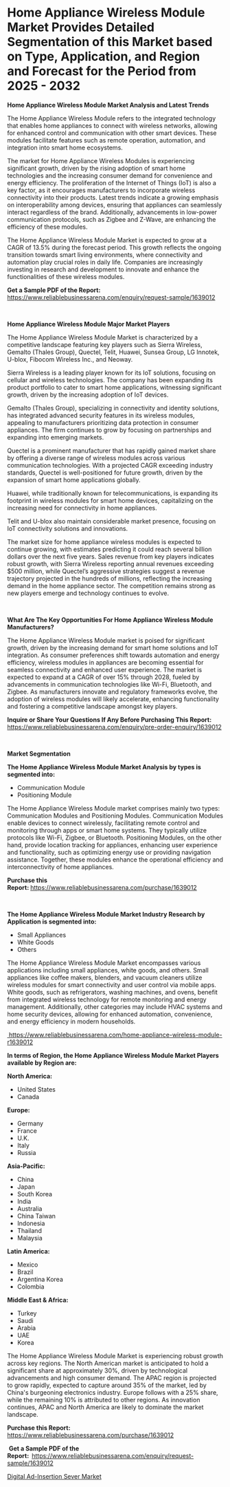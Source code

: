 <p><h1>Home Appliance Wireless Module Market Provides Detailed Segmentation of this Market based on Type, Application, and Region and Forecast for the Period from 2025 - 2032</h1></p><p><strong>Home Appliance Wireless Module Market Analysis and Latest Trends</strong></p>
<p><p>The Home Appliance Wireless Module refers to the integrated technology that enables home appliances to connect with wireless networks, allowing for enhanced control and communication with other smart devices. These modules facilitate features such as remote operation, automation, and integration into smart home ecosystems.</p><p>The market for Home Appliance Wireless Modules is experiencing significant growth, driven by the rising adoption of smart home technologies and the increasing consumer demand for convenience and energy efficiency. The proliferation of the Internet of Things (IoT) is also a key factor, as it encourages manufacturers to incorporate wireless connectivity into their products. Latest trends indicate a growing emphasis on interoperability among devices, ensuring that appliances can seamlessly interact regardless of the brand. Additionally, advancements in low-power communication protocols, such as Zigbee and Z-Wave, are enhancing the efficiency of these modules.</p><p>The Home Appliance Wireless Module Market is expected to grow at a CAGR of 13.5% during the forecast period. This growth reflects the ongoing transition towards smart living environments, where connectivity and automation play crucial roles in daily life. Companies are increasingly investing in research and development to innovate and enhance the functionalities of these wireless modules.</p></p>
<p><strong>Get a Sample PDF of the Report:&nbsp;</strong> <a href="https://www.reliablebusinessarena.com/enquiry/request-sample/1639012?utm_campaign=2488&utm_medium=2&utm_source=Github&utm_content=ia&utm_term=23032025&utm_id=home-appliance-wireless-module">https://www.reliablebusinessarena.com/enquiry/request-sample/1639012</a></p>
<p>&nbsp;</p>
<p><strong>Home Appliance Wireless Module Major Market Players</strong></p>
<p><p>The Home Appliance Wireless Module Market is characterized by a competitive landscape featuring key players such as Sierra Wireless, Gemalto (Thales Group), Quectel, Telit, Huawei, Sunsea Group, LG Innotek, U-blox, Fibocom Wireless Inc., and Neoway. </p><p>Sierra Wireless is a leading player known for its IoT solutions, focusing on cellular and wireless technologies. The company has been expanding its product portfolio to cater to smart home applications, witnessing significant growth, driven by the increasing adoption of IoT devices. </p><p>Gemalto (Thales Group), specializing in connectivity and identity solutions, has integrated advanced security features in its wireless modules, appealing to manufacturers prioritizing data protection in consumer appliances. The firm continues to grow by focusing on partnerships and expanding into emerging markets.</p><p>Quectel is a prominent manufacturer that has rapidly gained market share by offering a diverse range of wireless modules across various communication technologies. With a projected CAGR exceeding industry standards, Quectel is well-positioned for future growth, driven by the expansion of smart home applications globally.</p><p>Huawei, while traditionally known for telecommunications, is expanding its footprint in wireless modules for smart home devices, capitalizing on the increasing need for connectivity in home appliances. </p><p>Telit and U-blox also maintain considerable market presence, focusing on IoT connectivity solutions and innovations.</p><p>The market size for home appliance wireless modules is expected to continue growing, with estimates predicting it could reach several billion dollars over the next five years. Sales revenue from key players indicates robust growth, with Sierra Wireless reporting annual revenues exceeding $500 million, while Quectel’s aggressive strategies suggest a revenue trajectory projected in the hundreds of millions, reflecting the increasing demand in the home appliance sector. The competition remains strong as new players emerge and technology continues to evolve.</p></p>
<p>&nbsp;</p>
<p><strong>What Are The Key Opportunities For Home Appliance Wireless Module Manufacturers?</strong></p>
<p><p>The Home Appliance Wireless Module market is poised for significant growth, driven by the increasing demand for smart home solutions and IoT integration. As consumer preferences shift towards automation and energy efficiency, wireless modules in appliances are becoming essential for seamless connectivity and enhanced user experience. The market is expected to expand at a CAGR of over 15% through 2028, fueled by advancements in communication technologies like Wi-Fi, Bluetooth, and Zigbee. As manufacturers innovate and regulatory frameworks evolve, the adoption of wireless modules will likely accelerate, enhancing functionality and fostering a competitive landscape amongst key players.</p></p>
<p><strong>Inquire or Share Your Questions If Any Before Purchasing This Report:</strong> <a href="https://www.reliablebusinessarena.com/enquiry/pre-order-enquiry/1639012?utm_campaign=2488&utm_medium=2&utm_source=Github&utm_content=ia&utm_term=23032025&utm_id=home-appliance-wireless-module">https://www.reliablebusinessarena.com/enquiry/pre-order-enquiry/1639012</a></p>
<p>&nbsp;</p>
<p><strong>Market Segmentation</strong></p>
<p><strong>The Home Appliance Wireless Module Market Analysis by types is segmented into:</strong></p>
<p><ul><li>Communication Module</li><li>Positioning Module</li></ul></p>
<p><p>The Home Appliance Wireless Module market comprises mainly two types: Communication Modules and Positioning Modules. Communication Modules enable devices to connect wirelessly, facilitating remote control and monitoring through apps or smart home systems. They typically utilize protocols like Wi-Fi, Zigbee, or Bluetooth. Positioning Modules, on the other hand, provide location tracking for appliances, enhancing user experience and functionality, such as optimizing energy use or providing navigation assistance. Together, these modules enhance the operational efficiency and interconnectivity of home appliances.</p></p>
<p><strong>Purchase this Report:&nbsp;</strong><a href="https://www.reliablebusinessarena.com/purchase/1639012?utm_campaign=2488&utm_medium=2&utm_source=Github&utm_content=ia&utm_term=23032025&utm_id=home-appliance-wireless-module">https://www.reliablebusinessarena.com/purchase/1639012</a></p>
<p>&nbsp;</p>
<p><strong>The Home Appliance Wireless Module Market Industry Research by Application is segmented into:</strong></p>
<p><ul><li>Small Appliances</li><li>White Goods</li><li>Others</li></ul></p>
<p><p>The Home Appliance Wireless Module Market encompasses various applications including small appliances, white goods, and others. Small appliances like coffee makers, blenders, and vacuum cleaners utilize wireless modules for smart connectivity and user control via mobile apps. White goods, such as refrigerators, washing machines, and ovens, benefit from integrated wireless technology for remote monitoring and energy management. Additionally, other categories may include HVAC systems and home security devices, allowing for enhanced automation, convenience, and energy efficiency in modern households.</p></p>
<p><a href="https://www.reliablebusinessarena.com/home-appliance-wireless-module-r1639012?utm_campaign=2488&utm_medium=2&utm_source=Github&utm_content=ia&utm_term=23032025&utm_id=home-appliance-wireless-module">&nbsp;https://www.reliablebusinessarena.com/home-appliance-wireless-module-r1639012</a></p>
<p><strong>In terms of Region, the Home Appliance Wireless Module Market Players available by Region are:</strong></p>
<p>
    <p> <strong> North America: </strong>
        <ul>
            <li>United States</li>
            <li>Canada</li>
        </ul>
        </p> 
    <p> <strong> Europe: </strong>
        <ul>
            <li>Germany</li>
            <li>France</li>
            <li>U.K.</li>
            <li>Italy</li>
            <li>Russia</li>
        </ul>
        </p> 
    <p> <strong> Asia-Pacific: </strong>
        <ul>
            <li>China</li>
            <li>Japan</li>
            <li>South Korea</li>
            <li>India</li>
            <li>Australia</li>
            <li>China Taiwan</li>
            <li>Indonesia</li>
            <li>Thailand</li>
            <li>Malaysia</li>
        </ul>
        </p> 
    <p> <strong> Latin America: </strong>
        <ul>
            <li>Mexico</li>
            <li>Brazil</li>
            <li>Argentina Korea</li>
            <li>Colombia</li>
        </ul>
        </p> 
    <p> <strong> Middle East & Africa: </strong>
        <ul>
            <li>Turkey</li>
            <li>Saudi</li>
            <li>Arabia</li>
            <li>UAE</li>
            <li>Korea</li>
        </ul>
    </p>
    </p>
<p><p>The Home Appliance Wireless Module Market is experiencing robust growth across key regions. The North American market is anticipated to hold a significant share at approximately 30%, driven by technological advancements and high consumer demand. The APAC region is projected to grow rapidly, expected to capture around 35% of the market, led by China's burgeoning electronics industry. Europe follows with a 25% share, while the remaining 10% is attributed to other regions. As innovation continues, APAC and North America are likely to dominate the market landscape.</p></p>
<p><strong>Purchase this Report: </strong><a href="https://www.reliablebusinessarena.com/purchase/1639012?utm_campaign=2488&utm_medium=2&utm_source=Github&utm_content=ia&utm_term=23032025&utm_id=home-appliance-wireless-module">https://www.reliablebusinessarena.com/purchase/1639012</a></p>
<p>&nbsp;<strong>Get a Sample PDF of the Report:&nbsp;&nbsp;</strong><a href="https://www.reliablebusinessarena.com/enquiry/request-sample/1639012?utm_campaign=2488&utm_medium=2&utm_source=Github&utm_content=ia&utm_term=23032025&utm_id=home-appliance-wireless-module">https://www.reliablebusinessarena.com/enquiry/request-sample/1639012</a></p>
<p><strong></strong></p>
<p><p><a href="https://github.com/oliveroste6/Market-Research-Report-List-1/blob/main/digital-ad-insertion-sever-market.md?utm_campaign=2488&utm_medium=2&utm_source=Github&utm_content=ia&utm_term=23032025&utm_id=home-appliance-wireless-module">Digital Ad-Insertion Sever Market</a></p></p>